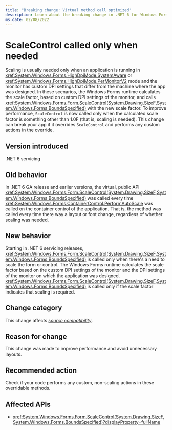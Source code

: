 ```yaml
---
title: "Breaking change: Virtual method call optimized"
description: Learn about the breaking change in .NET 6 for Windows Forms where ScaleControl is only called if scaling is needed.
ms.date: 02/08/2022
---
```

# ScaleControl called only when needed

Scaling is usually needed only when an application is running in <xref:System.Windows.Forms.HighDpiMode.SystemAware> or <xref:System.Windows.Forms.HighDpiMode.PerMonitorV2> mode and the monitor has custom DPI settings that differ from the machine where the app was designed. In these scenarios, the Windows Forms runtime calculates the scale factor, based on custom DPI settings of the monitor, and calls <xref:System.Windows.Forms.Form.ScaleControl(System.Drawing.SizeF,System.Windows.Forms.BoundsSpecified)> with the new scale factor. To improve performance, `ScaleControl` is now called only when the calculated scale factor is something other than 1.0F (that is, scaling is needed). This change can break your app if it overrides `ScaleControl` and performs any custom actions in the override.

## Version introduced

.NET 6 servicing

## Old behavior

In .NET 6 GA release and earlier versions, the virtual, public API <xref:System.Windows.Forms.Form.ScaleControl(System.Drawing.SizeF,System.Windows.Forms.BoundsSpecified)> was called every time <xref:System.Windows.Forms.ContainerControl.PerformAutoScale> was called on the container control of the application. That is, the method was called every time there way a layout or font change, regardless of whether scaling was needed.

## New behavior

Starting in .NET 6 servicing releases, <xref:System.Windows.Forms.Form.ScaleControl(System.Drawing.SizeF,System.Windows.Forms.BoundsSpecified)> is called only when there's a need to scale the form or control. The Windows Forms runtime calculates the scale factor based on the custom DPI settings of the monitor and the DPI settings of the monitor on which the application was designed. <xref:System.Windows.Forms.Form.ScaleControl(System.Drawing.SizeF,System.Windows.Forms.BoundsSpecified)> is called only if the scale factor indicates that scaling is required.

## Change category

This change affects [*source compatibility*](../../categories.md#source-compatibility).

## Reason for change

This change was made to improve performance and avoid unnecessary layouts.

## Recommended action

Check if your code performs any custom, non-scaling actions in these overridable methods.

## Affected APIs

- <xref:System.Windows.Forms.Form.ScaleControl(System.Drawing.SizeF,System.Windows.Forms.BoundsSpecified)?displayProperty=fullName>

